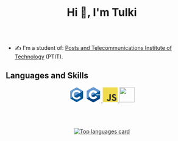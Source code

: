 <h1 align="center">Hi 👋, I'm Tulki</h1>

</br>
</br>

- ✍ I'm a student of: [Posts and Telecommunications Institute of Technology](https://portal.ptit.edu.vn/) (PTIT).

## Languages and Skills
<p align="center">
  <img src="https://raw.githubusercontent.com/devicons/devicon/master/icons/c/c-original.svg" alt="c" width="40" height="40"/> </a> <a href="https://www.youtube.com/c/28tech_" target="_blank" rel="noreferrer"> 
  <img src="https://raw.githubusercontent.com/devicons/devicon/master/icons/cplusplus/cplusplus-original.svg" alt="cplusplus" width="40" height="40"/>
  <img src="https://raw.githubusercontent.com/devicons/devicon/master/icons/javascript/javascript-original.svg" alt="javascript" width="40" height="40"/>
  <img src="https://img.icons8.com/color/48/000000/visual-studio-code-2019.png" width="40" height="40"/>
</p>
</br>
</br>
</br>
<div align="center" > 
  <img src="https://github-readme-stats.vercel.app/api/top-langs/?username=kisstherain310&layout=compact&theme=vue&hide=PHP&langs_count=6" height="250" alt="Top languages card" />   
</div>


